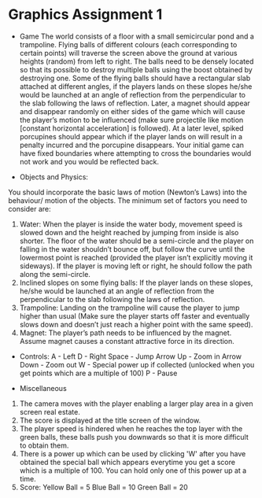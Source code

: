 Graphics Assignment 1
======================

* Game
The world consists of a floor with a small semicircular pond and a trampoline. Flying balls of
different colours (each corresponding to certain points) will traverse the screen above the
ground at various heights (random) from left to right. The balls need to be densely located so
that its possible to destroy multiple balls using the boost obtained by destroying one. Some
of the flying balls should have a rectangular slab attached at different angles, if the players
lands on these slopes he/she would be launched at an angle of reflection from the
perpendicular to the slab following the laws of reflection. Later, a magnet should appear and
disappear randomly on either sides of the game which will cause the player’s motion to be
influenced (make sure projectile like motion [constant horizontal acceleration] is followed). At
a later level, spiked porcupines should appear which if the player lands on will result in a
penalty incurred and the porcupine disappears. Your initial game can have fixed boundaries
where attempting to cross the boundaries would not work and you would be reflected back.

* Objects and Physics:

You should incorporate the basic laws of motion (Newton’s Laws) into the behaviour/ motion
of the objects. The minimum set of factors you need to consider are:
1. Water: When the player is inside the water body, movement speed is slowed down
and the height reached by jumping from inside is also shorter. The floor of the water
should be a semi-circle and the player on falling in the water shouldn’t bounce off, but
follow the curve until the lowermost point is reached (provided the player isn’t
explicitly moving it sideways). If the player is moving left or right, he should follow the
path along the semi-circle.
2. Inclined slopes on some flying balls: If the player lands on these slopes, he/she
would be launched at an angle of reflection from the perpendicular to the slab
following the laws of reflection.
3. Trampoline: Landing on the trampoline will cause the player to jump higher than
usual (Make sure the player starts off faster and eventually slows down and doesn’t
just reach a higher point with the same speed).
4. Magnet: The player’s path needs to be influenced by the magnet. Assume magnet
causes a constant attractive force in its direction.

* Controls:
	A - Left
	D - Right
	Space - Jump
	Arrow Up - Zoom in
	Arrow Down - Zoom out
	W - Special power up if collected (unlocked when you get points which are a multiple of 100)
	P - Pause

* Miscellaneous
1. The camera moves with the player enabling a larger play area in a given screen real estate.
2. The score is displayed at the title screen of the window.
3. The player speed is hindered when he reaches the top layer with the green balls, these balls push you downwards so that it is more difficult to obtain them.
4. There is a power up which can be used by clicking 'W' after you have obtained the special ball which appears everytime you get a score which is a multiple of 100. You can hold only one of this power up 	at a time.
6. Score:
	Yellow Ball = 5
	Blue Ball = 10
	Green Ball = 20
 
